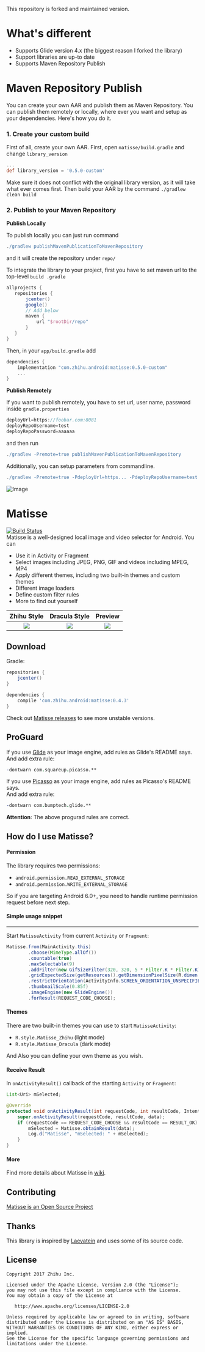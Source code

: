 This repository is forked and maintained version. 

# What's different

- Supports Glide version 4.x (the biggest reason I forked the library)
- Support libraries are up-to date
- Supports Maven Repository Publish

# Maven Repository Publish

You can create your own AAR and publish them as Maven Repository. You can publish them remotely or locally, where ever you want and setup as your dependencies. Here's how you do it.

### 1. Create your custom build

First of all, create your own AAR. First, open `matisse/build.gradle` and change `library_version`

```groovy:build.gradle
...
def library_version = '0.5.0-custom'
```

Make sure it does not conflict with the original library version, as it will take what ever comes
 first.
Then build your AAR by the command `./gradlew clean build`


### 2. Publish to your Maven Repository
 
**Publish Locally**   

To publish locally you can just run command 
 
```groovy
./gradlew publishMavenPublicationToMavenRepository
```

and it will create the repository under `repo/`

To integrate the library to your project, first you have to set maven url to the top-level `build
.gradle`
 
 ```groovy
allprojects {
    repositories {
        jcenter()
        google()
        // Add below
        maven {
            url "$rootDir/repo"
        }
    }
}
```

Then, in your `app/build.gradle` add

```groovy
dependencies {
    implementation "com.zhihu.android:matisse:0.5.0-custom"
    ...
}
```

**Publish Remotely**

If you want to publish remotely, you have to set url, user name, password inside `gradle.properties`

```groovy
deployUrl=https://foobar.com:8081
deployRepoUsername=test
deployRepoPassword=aaaaaa
```

and then run

```groovy
./gradlew -Premote=true publishMavenPublicationToMavenRepository
```

Additionally, you can setup parameters from commandline. 

```groovy
./gradlew -Premote=true -PdeployUrl=https... -PdeployRepoUsername=test -PdeployRepoPassword=aaaaaa publishMavenPublicationToMavenRepository
```


![Image](/image/banner.png)

# Matisse
[![Build Status](https://travis-ci.org/zhihu/Matisse.svg)](https://travis-ci.org/zhihu/Matisse)  
Matisse is a well-designed local image and video selector for Android. You can  
- Use it in Activity or Fragment
- Select images including JPEG, PNG, GIF and videos including MPEG, MP4 
- Apply different themes, including two built-in themes and custom themes
- Different image loaders
- Define custom filter rules
- More to find out yourself

| Zhihu Style                    | Dracula Style                     | Preview                          |
|:------------------------------:|:---------------------------------:|:--------------------------------:|
|![](image/screenshot_zhihu.png) | ![](image/screenshot_dracula.png) | ![](image/screenshot_preview.png)|

## Download
Gradle:

```groovy
repositories {
    jcenter()
}

dependencies {
    compile 'com.zhihu.android:matisse:0.4.3'
}
```

Check out [Matisse releases](https://github.com/zhihu/Matisse/releases) to see more unstable versions.

## ProGuard
If you use [Glide](https://github.com/bumptech/glide) as your image engine, add rules as Glide's README says.  
And add extra rule:
```pro
-dontwarn com.squareup.picasso.**
```

If you use [Picasso](https://github.com/square/picasso) as your image engine, add rules as Picasso's README says.  
And add extra rule:
```pro
-dontwarn com.bumptech.glide.**
```
**Attention**: The above progurad rules are correct.

## How do I use Matisse?
#### Permission
The library requires two permissions:
- `android.permission.READ_EXTERNAL_STORAGE`
- `android.permission.WRITE_EXTERNAL_STORAGE`

So if you are targeting Android 6.0+, you need to handle runtime permission request before next step.

#### Simple usage snippet
------
Start `MatisseActivity` from current `Activity` or `Fragment`:

```java
Matisse.from(MainActivity.this)
        .choose(MimeType.allOf())
        .countable(true)
        .maxSelectable(9)
        .addFilter(new GifSizeFilter(320, 320, 5 * Filter.K * Filter.K))
        .gridExpectedSize(getResources().getDimensionPixelSize(R.dimen.grid_expected_size))
        .restrictOrientation(ActivityInfo.SCREEN_ORIENTATION_UNSPECIFIED)
        .thumbnailScale(0.85f)
        .imageEngine(new GlideEngine())
        .forResult(REQUEST_CODE_CHOOSE);
```
 
#### Themes
There are two built-in themes you can use to start `MatisseActivity`:
- `R.style.Matisse_Zhihu` (light mode)
- `R.style.Matisse_Dracula` (dark mode)  

And Also you can define your own theme as you wish.

#### Receive Result
In `onActivityResult()` callback of the starting `Activity` or `Fragment`:

```java
List<Uri> mSelected;

@Override
protected void onActivityResult(int requestCode, int resultCode, Intent data) {
    super.onActivityResult(requestCode, resultCode, data);
    if (requestCode == REQUEST_CODE_CHOOSE && resultCode == RESULT_OK) {
        mSelected = Matisse.obtainResult(data);
        Log.d("Matisse", "mSelected: " + mSelected);
    }
}
```

#### More
Find more details about Matisse in [wiki](https://github.com/zhihu/Matisse/wiki).

## Contributing
[Matisse is an Open Source Project](https://github.com/zhihu/Matisse/blob/master/CONTRIBUTING.md)

## Thanks
This library is inspired by [Laevatein](https://github.com/nohana/Laevatein) and uses some of its source code.

## License

    Copyright 2017 Zhihu Inc.

    Licensed under the Apache License, Version 2.0 (the "License");
    you may not use this file except in compliance with the License.
    You may obtain a copy of the License at

       http://www.apache.org/licenses/LICENSE-2.0

    Unless required by applicable law or agreed to in writing, software
    distributed under the License is distributed on an "AS IS" BASIS,
    WITHOUT WARRANTIES OR CONDITIONS OF ANY KIND, either express or implied.
    See the License for the specific language governing permissions and
    limitations under the License.
